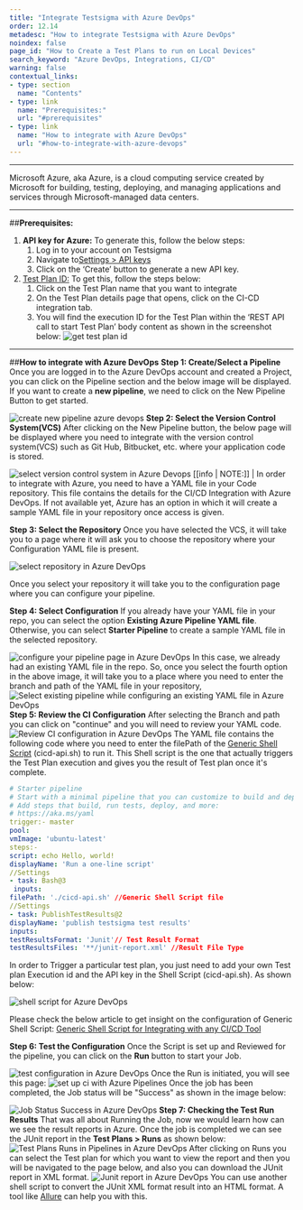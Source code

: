 ```yaml
---
title: "Integrate Testsigma with Azure DevOps"
order: 12.14
metadesc: "How to integrate Testsigma with Azure DevOps"
noindex: false
page_id: "How to Create a Test Plans to run on Local Devices"
search_keyword: "Azure DevOps, Integrations, CI/CD"
warning: false
contextual_links:
- type: section
  name: "Contents"
- type: link
  name: "Prerequisites:"
  url: "#prerequisites"
- type: link
  name: "How to integrate with Azure DevOps"
  url: "#how-to-integrate-with-azure-devops"
---
```


---

Microsoft Azure, aka Azure, is a cloud computing service created by Microsoft for building, testing, deploying, and managing applications and services through Microsoft-managed data centers.

---
##**Prerequisites:** 
1. **API key for Azure:** To generate this, follow the below steps:
	1. Log in to your account on Testsigma
    2. Navigate to[Settings > API keys](https://testsigma.com/docs/configuration/api-keys/)
    3. Click on the ‘Create’ button to generate a new API key. 
2. [Test Plan ID:](https://testsigma.com/docs/continuous-integration/get-test-plan-details/) To get this, follow the steps below:
	1. Click on the Test Plan name that you want to integrate
	2. On the Test Plan details page that opens, click on the CI-CD integration tab. 
	3. You will find the execution ID for the Test Plan within the ‘REST API call to start Test Plan’ body content as shown in the screenshot below:
![get test plan id](https://docs.testsigma.com/images/azure-devops/get-test-plan-id.png)

---
##**How to integrate with Azure DevOps**
**Step 1: Create/Select a Pipeline**
Once you are logged in to the Azure DevOps account and created a Project, you can click on the Pipeline section and the below image will be displayed. If you want to create a **new pipeline**, we need to click on the New Pipeline Button to get started.

![create new pipeline azure devops](https://docs.testsigma.com/images/azure-devops/create-new-pipeline-azure-devops.png)
**Step 2: Select the Version Control System(VCS)**
After clicking on the New Pipeline button, the below page will be displayed where you need to integrate with the version control system(VCS) such as Git Hub, Bitbucket, etc. where your application code is stored.

![select version control system in Azure Devops](https://docs.testsigma.com/images/azure-devops/select-version-control-system-azure-devops.png)
[[info | NOTE:]]
| In order to integrate with Azure, you need to have a YAML file in your Code repository. This file contains the details for the CI/CD Integration with Azure DevOps. If not available yet, Azure has an option in which it will create a sample YAML file in your repository once access is given.

**Step 3: Select the Repository**
Once you have selected the VCS, it will take you to a page where it will ask you to choose the repository where your Configuration YAML file is present.

![select repository in Azure DevOps](https://docs.testsigma.com/images/azure-devops/select-repository-azure-devops.png)

Once you select your repository it will take you to the configuration page where you can configure your pipeline.
 
**Step 4: Select Configuration**
If you already have your YAML file in your repo, you can select the option **Existing Azure Pipeline YAML file**. Otherwise, you can select **Starter Pipeline** to create a sample YAML file in the selected repository.

![configure your pipeline page in Azure DevOps](https://docs.testsigma.com/images/azure-devops/configure-your-pipeline-azure-devops.png) 
In this case, we already had an existing YAML file in the repo. So, once you select the fourth option in the above image, it will take you to a place where you need to enter the branch and path of the YAML file in your repository,
![Select existing pipeline while configuring an existing YAML file in Azure DevOps](https://docs.testsigma.com/images/azure-devops/configure-pipeline-select-yaml-file-azure-devops.png)
**Step 5: Review the CI Configuration**
After selecting the Branch and path you can click on "continue" and you will need to review your YAML code.
![Review CI configuration in Azure DevOps](https://docs.testsigma.com/images/azure-devops/review-ci-configuration-azure-devops.png)
The YAML file contains the following code where you need to enter the filePath of the [Generic Shell Script](https://testsigma.com/docs/continuous-integration/shell-script/) (cicd-api.sh) to run it. This Shell script is the one that actually triggers the Test Plan execution and gives you the result of Test plan once it's complete.
```yaml
# Starter pipeline
# Start with a minimal pipeline that you can customize to build and deploy your code.
# Add steps that build, run tests, deploy, and more:
# https://aka.ms/yaml
trigger:- master
pool:  
vmImage: 'ubuntu-latest'
steps:- 
script: echo Hello, world!  
displayName: 'Run a one-line script'
//Settings
- task: Bash@3 
 inputs:    
filePath: './cicd-api.sh' //Generic Shell Script file
//Settings
- task: PublishTestResults@2  
displayName: 'publish testsigma test results'  
inputs:    
testResultsFormat: 'Junit'// Test Result Format   
testResultsFiles: '**/junit-report.xml' //Result File Type
```


 
In order to Trigger a particular test plan, you just need to add your own Test plan Execution id and the API key in the Shell Script (cicd-api.sh). As shown below:

![shell script for Azure DevOps](https://docs.testsigma.com/images/azure-devops/shell-script-azure-devops.png)

 Please check the below article to get insight on the configuration of Generic Shell Script:
[Generic Shell Script for Integrating with any CI/CD Tool](https://testsigma.com/docs/continuous-integration/shell-script/)

**Step 6: Test the Configuration**
Once the Script is set up and Reviewed for the pipeline, you can click on the **Run** button to start your Job.

![test configuration in Azure DevOps](https://docs.testsigma.com/images/azure-devops/test-configuration-azure-devops.png)
Once the Run is initiated, you will see this page:
![set up ci with Azure Pipelines](https://docs.testsigma.com/images/azure-devops/setup-ci-with-azure-pipelines.png)
Once the job has been completed, the Job status will be "Success" as shown in the image below:

![Job Status Success in Azure DevOps](https://docs.testsigma.com/images/azure-devops/job-status-success-azure-devops.png)
**Step 7: Checking the Test Run Results**
That was all about Running the Job, now we would learn how can we see the result reports in Azure. Once the job is completed we can see the JUnit report in the **Test Plans > Runs** as shown below:
![Test Plans Runs in Pipelines in Azure DevOps](https://docs.testsigma.com/images/azure-devops/pipelines-testplans-runs-azure-devops.png)
After clicking on Runs you can select the Test plan for which you want to view the report and then you will be navigated to the page below, and also you can download the JUnit report in XML format.
![Junit report in Azure DevOps](https://docs.testsigma.com/images/azure-devops/junit-report-azure-devops.png)
You can use another shell script to convert the JUnit XML format result into an HTML format. A tool like [Allure](https://docs.qameta.io/allure/#_reporting) can help you with this.


